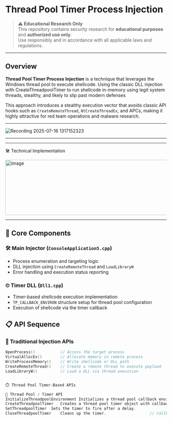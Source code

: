 # Thread Pool Timer Process Injection

> ⚠ **Educational Research Only**  
> This repository contains security research for **educational purposes** and **authorized use only**.  
> Use responsibly and in accordance with all applicable laws and regulations.

---

## Overview

**Thread Pool Timer Process Injection** is a technique that leverages the Windows thread pool to execute shellcode. Using the classic DLL injection with CreateThreadpoolTimer to run shellcode in-memory using legit system threads, stealthy, and likely to slip past modern defenses

This approach introduces a stealthy execution vector that avoids classic API hooks such as `CreateRemoteThread`, `NtCreateThreadEx`, and APCs, making it highly attractive for red team operations and malware research.

---

![Recording 2025-07-16 1317152323](https://github.com/user-attachments/assets/fe7d0f6f-a1e0-4198-8e06-dec994e42bd6)

---

---

🛠️ Technical Implementation

<img width="732" height="172" alt="image" src="https://github.com/user-attachments/assets/60df6f0d-b2e9-4d88-88c1-da88a3d1217a" />

---

## 🧩 Core Components

### 🛠 Main Injector (`ConsoleApplication5.cpp`)
- Process enumeration and targeting logic  
- DLL injection using `CreateRemoteThread` and `LoadLibraryW`  
- Error handling and execution status reporting  

### ⏲ Timer DLL (`Dll1.cpp`)
- Timer-based shellcode execution implementation  
- `TP_CALLBACK_ENVIRON` structure setup for thread pool configuration  
- Execution of shellcode via the timer callback  


## 📋 API Sequence

### 🧪 Traditional Injection APIs
```cpp
OpenProcess()           // Access the target process
VirtualAllocEx()        // Allocate memory in remote process  
WriteProcessMemory()    // Write shellcode or DLL path
CreateRemoteThread()    // Create a remote thread to execute payload
LoadLibraryW()          // Load a DLL via thread execution


⏱️ Thread Pool Timer-Based APIs

🔹 Thread Pool / Timer API
InitializeThreadpoolEnvironment	Initializes a thread pool callback environment.
CreateThreadpoolTimer	Creates a thread pool timer object with callback.
SetThreadpoolTimer	Sets the timer to fire after a delay.
CloseThreadpoolTimer	Cleans up the timer.                   // Callback function that executes shellcode
